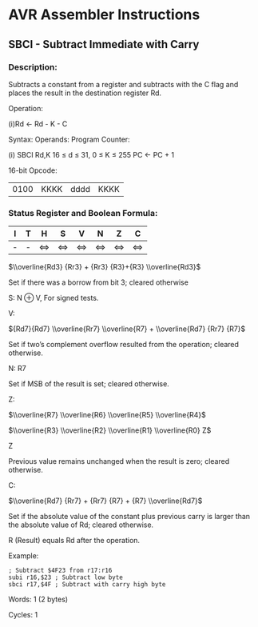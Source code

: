 AVR Assembler Instructions
==========================

SBCI - Subtract Immediate with Carry
------------------------------------

### <a href="" id="N1879A"></a> Description:

Subtracts a constant from a register and subtracts with the C flag and places the result in the destination register Rd.

Operation:

(i)Rd ← Rd - K - C

Syntax: Operands: Program Counter:

(i) SBCI Rd,K 16 ≤ d ≤ 31, 0 ≤ K ≤ 255 PC ← PC + 1

16-bit Opcode:

|      |      |      |      |
|------|------|------|------|
| 0100 | KKKK | dddd | KKKK |

### <a href="" id="N187CD"></a> Status Register and Boolean Formula:

| I   | T   | H   | S   | V   | N   | Z   | C   |
|-----|-----|-----|-----|-----|-----|-----|-----|
| -   | -   | ⇔   | ⇔   | ⇔   | ⇔   | ⇔   | ⇔   |

$\\overline{Rd3} {Rr3} + {Rr3} {R3}+{R3} \\overline{Rd3}$

Set if there was a borrow from bit 3; cleared otherwise

S: N ⊕ V, For signed tests.

V:

${Rd7}{Rd7} \\overline{Rr7} \\overline{R7} + \\overline{Rd7} {Rr7} {R7}$

Set if two’s complement overflow resulted from the operation; cleared otherwise.

N: R7

Set if MSB of the result is set; cleared otherwise.

Z:

$\\overline{R7} \\overline{R6} \\overline{R5} \\overline{R4}$

$\\overline{R3} \\overline{R2} \\overline{R1} \\overline{R0} Z$

Z

Previous value remains unchanged when the result is zero; cleared otherwise.

C:

$\\overline{Rd7} {Rr7} + {Rr7} {R7} + {R7} \\overline{Rd7}$

Set if the absolute value of the constant plus previous carry is larger than the absolute value of Rd; cleared otherwise.

R (Result) equals Rd after the operation.

Example:

``` programlisting
; Subtract $4F23 from r17:r16
subi r16,$23 ; Subtract low byte
sbci r17,$4F ; Subtract with carry high byte
```

Words: 1 (2 bytes)

Cycles: 1
